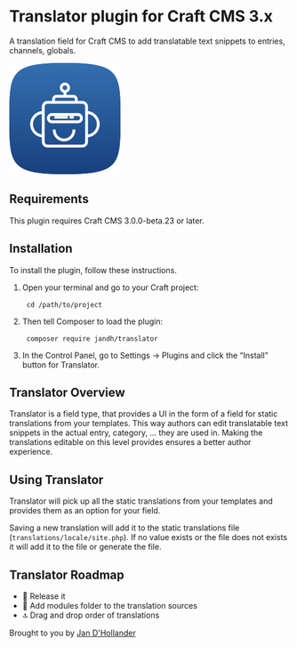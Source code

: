 # Translator plugin for Craft CMS 3.x

A translation field for Craft CMS to add translatable text snippets to entries, channels, globals.

![Screenshot](resources/img/translator.svg)

## Requirements

This plugin requires Craft CMS 3.0.0-beta.23 or later.

## Installation

To install the plugin, follow these instructions.

1. Open your terminal and go to your Craft project:

        cd /path/to/project

2. Then tell Composer to load the plugin:

        composer require jandh/translator

3. In the Control Panel, go to Settings → Plugins and click the “Install” button for Translator.

## Translator Overview

Translator is a field type, that provides a UI in the form of a field for static translations from your templates. This way authors can edit translatable text snippets in the actual entry, category, ... they are used in. Making the translations editable on this level provides ensures a better author experience.

## Using Translator

Translator will pick up all the static translations from your templates and provides them as an option for your field.

Saving a new translation will add it to the static translations file (`translations/locale/site.php`). If no value exists or the file does not exists it will add it to the file or generate the file.


## Translator Roadmap

* 🚀 Release it
* 👀 Add modules folder to the translation sources
* 🔝 Drag and drop order of translations

Brought to you by [Jan D'Hollander](https://www.thebasement.be/)
